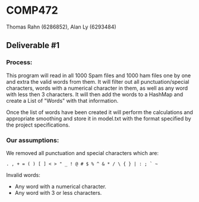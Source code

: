 # COMP472

Thomas Rahn (6286852), Alan Ly (6293484)

## Deliverable #1

### Process:

This program will read in all 1000 Spam files and 1000 ham files one by one and extra the valid words from them. It will filter out all punctuation/special characters, words with a numerical character in them, as well as any word with less then 3 characters. It will then add the words to a HashMap and create a List of "Words" with that information.

Once the list of words have been created it will perform the calculations and appropriate smoothing and store it in model.txt with the format specified by the project specifications.

### Our assumptions:

We removed all punctuation and special characters which are:

    . , + = ( ) [ ] < > " _ ! @ # $ % ^ & * / \ { } | : ; ` ~
		
Invalid words:

- Any word with a numerical character.
- Any word with 3 or less characters.